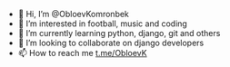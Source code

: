- 👋 Hi, I’m @ObloevKomronbek
- 👀 I’m interested in football, music and coding
- 🌱 I’m currently learning python, django, git and others
- 💞️ I’m looking to collaborate on django developers
- 📫 How to reach me [t.me/ObloevK](https://t.me/ObloevK)

<!---
ObloevKomronbek/ObloevKomronbek is a ✨ special ✨ repository because its `README.md` (this file) appears on your GitHub profile.
You can click the Preview link to take a look at your changes.
--->
